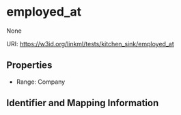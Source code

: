 # employed_at

None

URI: https://w3id.org/linkml/tests/kitchen_sink/employed_at



<!-- no inheritance hierarchy -->


## Properties

 * Range: Company

## Identifier and Mapping Information


